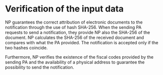 # Verification of the input data

NP guarantees the correct attribution of electronic documents to the notification through the use of hash SHA-256. When the sending PA requests to send a notification, they provide NP also the SHA-256 of the document. NP calculates the SHA-256 of the received document and compares with what the PA provided. The notification is accepted only if the two hashes coincide.

Furthermore, NP verifies the existence of the fiscal codes provided by the sending PA and the availability of a physical address to guarantee the possibility to send the notification.
